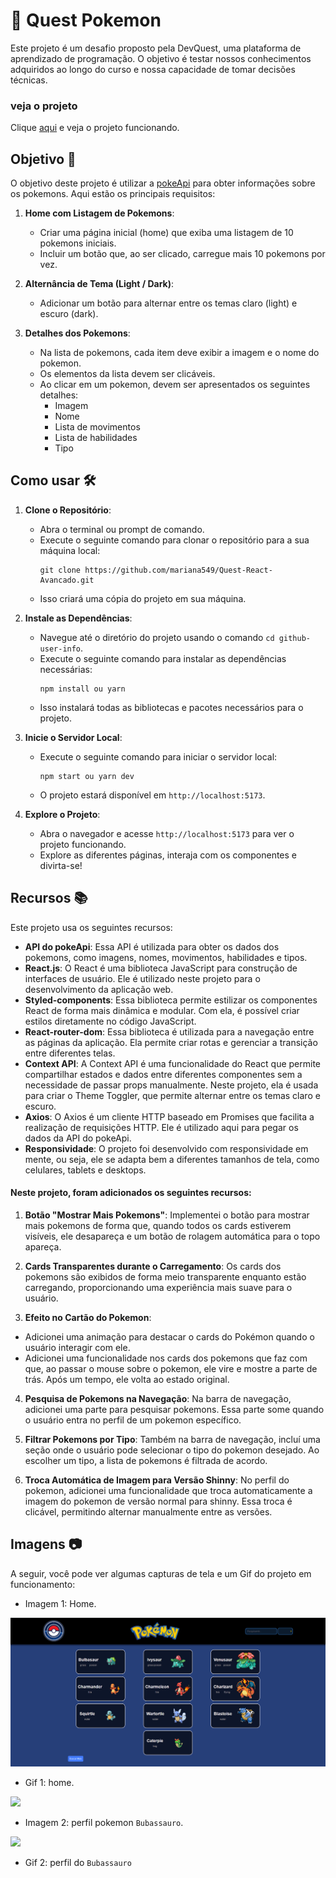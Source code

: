 # 🚀 Quest Pokemon 
 
Este projeto é um desafio proposto pela DevQuest, uma plataforma de aprendizado de programação. O objetivo é testar nossos conhecimentos adquiridos ao longo do curso e nossa capacidade de tomar decisões técnicas.

### veja o projeto 

Clique [aqui](https://quest-react-avancado-aj77frgod-marianas-projects-c02dcf1f.vercel.app/) e veja o projeto funcionando.

## Objetivo 🎯

O objetivo deste projeto é utilizar a [pokeApi](https://pokeapi.co/) para obter informações sobre os pokemons. Aqui estão os principais requisitos:

1. **Home com Listagem de Pokemons**:
   - Criar uma página inicial (home) que exiba uma listagem de 10 pokemons iniciais.
   - Incluir um botão que, ao ser clicado, carregue mais 10 pokemons por vez.

2. **Alternância de Tema (Light / Dark)**:
   - Adicionar um botão para alternar entre os temas claro (light) e escuro (dark).

3. **Detalhes dos Pokemons**:
   - Na lista de pokemons, cada item deve exibir a imagem e o nome do pokemon.
   - Os elementos da lista devem ser clicáveis.
   - Ao clicar em um pokemon, devem ser apresentados os seguintes detalhes:
     - Imagem
     - Nome
     - Lista de movimentos
     - Lista de habilidades
     - Tipo

## Como usar 🛠️

1. **Clone o Repositório**:
   - Abra o terminal ou prompt de comando.
   - Execute o seguinte comando para clonar o repositório para a sua máquina local:
     ```
     git clone https://github.com/mariana549/Quest-React-Avancado.git
     ```
   - Isso criará uma cópia do projeto em sua máquina.

2. **Instale as Dependências**:
   - Navegue até o diretório do projeto usando o comando `cd github-user-info`.
   - Execute o seguinte comando para instalar as dependências necessárias:
     ```
     npm install ou yarn 
     ```
   - Isso instalará todas as bibliotecas e pacotes necessários para o projeto.

3. **Inicie o Servidor Local**:
   - Execute o seguinte comando para iniciar o servidor local:
     ```
     npm start ou yarn dev
     ```
   - O projeto estará disponível em `http://localhost:5173`.

4. **Explore o Projeto**:
   - Abra o navegador e acesse `http://localhost:5173` para ver o projeto funcionando.
   - Explore as diferentes páginas, interaja com os componentes e divirta-se!

## Recursos 📚

Este projeto usa os seguintes recursos:

   - **API do pokeApi**: Essa API é utilizada para obter os dados dos pokemons, como imagens, nomes, movimentos, habilidades e tipos.
   - **React.js**: O React é uma biblioteca JavaScript para construção de interfaces de usuário. Ele é utilizado neste projeto para o desenvolvimento da aplicação web.
   - **Styled-components**: Essa biblioteca permite estilizar os componentes React de forma mais dinâmica e modular. Com ela, é possível criar estilos diretamente no código JavaScript.
   - **React-router-dom**: Essa biblioteca é utilizada para a navegação entre as páginas da aplicação. Ela permite criar rotas e gerenciar a transição entre diferentes telas.
   - **Context API**: A Context API é uma funcionalidade do React que permite compartilhar estados e dados entre diferentes componentes sem a necessidade de passar props manualmente. Neste projeto, ela é usada para criar o Theme Toggler, que permite alternar entre os temas claro e escuro.
   - **Axios**: O Axios é um cliente HTTP baseado em Promises que facilita a realização de requisições HTTP. Ele é utilizado aqui para pegar os dados da API do pokeApi.
   - **Responsividade**: O projeto foi desenvolvido com responsividade em mente, ou seja, ele se adapta bem a diferentes tamanhos de tela, como celulares, tablets e desktops.

#### Neste projeto, foram adicionados os seguintes recursos:

1. **Botão "Mostrar Mais Pokemons"**: Implementei o botão para mostrar mais pokemons de forma que, quando todos os cards estiverem visíveis, ele desapareça e um botão de rolagem automática para o topo apareça.

2. **Cards Transparentes durante o Carregamento**: Os cards dos pokemons são exibidos de forma meio transparente enquanto estão carregando, proporcionando uma experiência mais suave para o usuário.

3. **Efeito no Cartão do Pokemon**:
 - Adicionei uma animação para destacar o cards do Pokémon quando o usuário interagir com ele.
 - Adicionei uma funcionalidade nos cards dos pokemons que faz com que, ao passar o mouse sobre o pokemon, ele vire e mostre a parte de trás. Após um tempo, ele volta ao estado original.

4. **Pesquisa de Pokemons na Navegação**: Na barra de navegação, adicionei uma parte para pesquisar pokemons. Essa parte some quando o usuário entra no perfil de um pokemon específico.

5. **Filtrar Pokemons por Tipo**: Também na barra de navegação, incluí uma seção onde o usuário pode selecionar o tipo do pokemon desejado. Ao escolher um tipo, a lista de pokemons é filtrada de acordo.

6. **Troca Automática de Imagem para Versão Shinny**: No perfil do pokemon, adicionei uma funcionalidade que troca automaticamente a imagem do pokemon de versão normal para shinny. Essa troca é clicável, permitindo alternar manualmente entre as versões.


## Imagens 📷

A seguir, você pode ver algumas capturas de tela e um Gif do projeto em funcionamento:

- Imagem 1: Home.

![](./public/images/home1.png)

- Gif 1: home.

![](./public/images/pokemonHomeCaptura.gif)

- Imagem 2: perfil pokemon `Bubassauro`.

![](./src/capturas/Captura%20de%20tela%202024-02-20%20151129.png)

- Gif 2: perfil do `Bubassauro`

![]()

